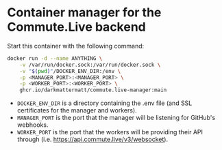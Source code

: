 # Container manager for the Commute.Live backend

Start this container with the following command:

```sh
docker run -d --name ANYTHING \
    -v /var/run/docker.sock:/var/run/docker.sock \
    -v "$(pwd)"/DOCKER_ENV_DIR:/env \
    -p <MANAGER_PORT>:<MANAGER_PORT> \
    -p <WORKER_PORT>:<WORKER_PORT> \
    ghcr.io/darkmattermatt/commute.live-manager:main
```

- `DOCKER_ENV_DIR` is a directory containing the .env file (and SSL certificates for the manager and workers).
- `MANAGER_PORT` is the port that the manager will be listening for GitHub's webhooks.
- `WORKER_PORT` is the port that the workers will be providing their API through (i.e. <https://api.commute.live/v3/websocket>).
